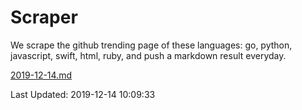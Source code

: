 # Scraper

We scrape the github trending page of these languages: go, python, javascript, swift, html, ruby, and push a markdown result everyday.

[2019-12-14.md](https://github.com/henson/Scraper/blob/master/2019-12-14.md)

Last Updated: 2019-12-14 10:09:33